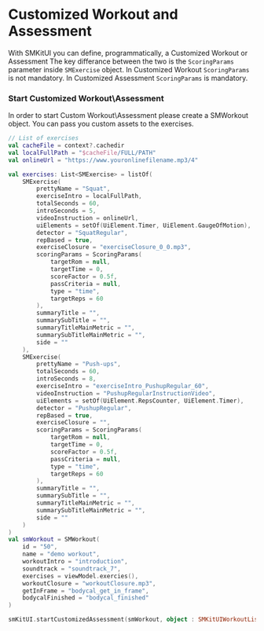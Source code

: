 # Customized Workout and Assessment
With SMKitUI you can define, programmatically, a Customized Workout or Assessment
The key differance between the two is the `ScoringParams` parameter inside `SMExercise` object.
In Customized Workout `ScoringParams` is not mandatory. 
In Customized Assessment `ScoringParams` is mandatory.

### Start Customized Workout\Assessment
In order to start Custom Workout\Assessment please create a SMWorkout object. 
You can pass you custom assets to the exercises. 
```Kotlin
// List of exercises
val cacheFile = context?.cachedir
val localFullPath = "$cacheFile/FULL/PATH"
val onlineUrl = "https://www.youronlinefilename.mp3/4"

val exercises: List<SMExercise> = listOf(
    SMExercise(
        prettyName = "Squat",
        exerciseIntro = localFullPath,
        totalSeconds = 60,
        introSeconds = 5,
        videoInstruction = onlineUrl,
        uiElements = setOf(UiElement.Timer, UiElement.GaugeOfMotion),
        detector = "SquatRegular",
        repBased = true,
        exerciseClosure = "exerciseClosure_0_0.mp3",
        scoringParams = ScoringParams(
            targetRom = null,
            targetTime = 0,
            scoreFactor = 0.5f,
            passCriteria = null,
            type = "time",
            targetReps = 60
        ),
        summaryTitle = "",
        summarySubTitle = "",
        summaryTitleMainMetric = "",
        summarySubTitleMainMetric = "",
        side = ""
    ),
    SMExercise(
        prettyName = "Push-ups",
        totalSeconds = 60,
        introSeconds = 8,
        exerciseIntro = "exerciseIntro_PushupRegular_60",
        videoInstruction = "PushupRegularInstructionVideo",
        uiElements = setOf(UiElement.RepsCounter, UiElement.Timer),
        detector = "PushupRegular",
        repBased = true,
        exerciseClosure = "",
        scoringParams = ScoringParams(
            targetRom = null,
            targetTime = 0,
            scoreFactor = 0.5f,
            passCriteria = null,
            type = "time",
            targetReps = 60
        ),
        summaryTitle = "",
        summarySubTitle = "",
        summaryTitleMainMetric = "",
        summarySubTitleMainMetric = "",
        side = ""
    )
)
val smWorkout = SMWorkout(
    id = "50",
    name = "demo workout",
    workoutIntro = "introduction",
    soundtrack = "soundtrack_7",
    exercises = viewModel.exercies(),
    workoutClosure = "workoutClosure.mp3",
    getInFrame = "bodycal_get_in_frame",
    bodycalFinished = "bodycal_finished"
)

smKitUI.startCustomizedAssessment(smWorkout, object : SMKitUIWorkoutListener {})
```
